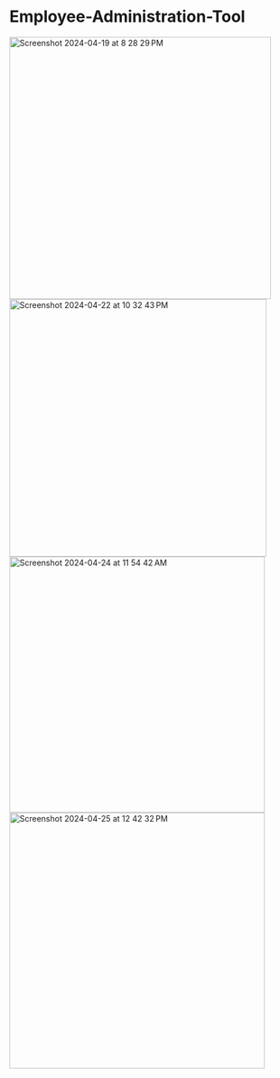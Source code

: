 # Employee-Administration-Tool

<img width="463" alt="Screenshot 2024-04-19 at 8 28 29 PM" src="https://github.com/dcod3i/Employee-Administration-Tool/assets/13497770/d4c48444-6341-4529-819e-7d831cf12800">

<img width="455" alt="Screenshot 2024-04-22 at 10 32 43 PM" src="https://github.com/dcod3i/Employee-Administration-Tool/assets/13497770/e40cd8c4-0f8e-48d2-9f38-3fc0ed22bdf2">

<img width="452" alt="Screenshot 2024-04-24 at 11 54 42 AM" src="https://github.com/dcod3i/Employee-Administration-Tool/assets/13497770/e722fa65-effa-452d-9599-e014209dd4a6">

<img width="452" alt="Screenshot 2024-04-25 at 12 42 32 PM" src="https://github.com/dcod3i/Employee-Administration-Tool/assets/13497770/61aaeac2-8f3b-438d-b993-a4c61a07fd3a">
